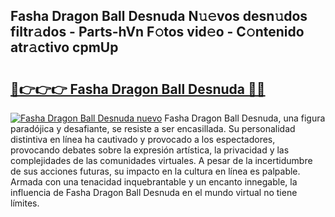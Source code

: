 ## Fasha Dragon Ball Desnuda N𝚞𝚎vos desn𝚞dos filtr𝚊dos - Parts-hVn F𝚘tos vid𝚎o - C𝚘ntenido atr𝚊ctivo cpmUp

# <h2><a href="http://mb8x1g.tromn.icu/?c=Fasha+Dragon+Ball+Desnuda">🔗👉👉👉 Fasha Dragon Ball Desnuda 🔗🔗</a></h2>

[![Fasha Dragon Ball Desnuda nuevo](https://i.imgur.com/pEAQMta.gif)](http://mb8x1g.tromn.icu/?c=Fasha+Dragon+Ball+Desnuda)
Fasha Dragon Ball Desnuda, una figura paradójica y desafiante, se resiste a ser encasillada. Su personalidad distintiva en línea ha cautivado y provocado a los espectadores, provocando debates sobre la expresión artística, la privacidad y las complejidades de las comunidades virtuales. A pesar de la incertidumbre de sus acciones futuras, su impacto en la cultura en línea es palpable. Armada con una tenacidad inquebrantable y un encanto innegable, la influencia de Fasha Dragon Ball Desnuda en el mundo virtual no tiene límites.
